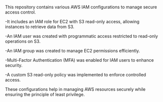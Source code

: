 This repository contains various AWS IAM configurations to manage secure access control.


-It includes an IAM role for EC2 with S3 read-only access, allowing instances to retrieve data from S3.

-An IAM user was created with programmatic access restricted to read-only operations on S3.

-An IAM group was created to manage EC2 permissions efficiently.

-Multi-Factor Authentication (MFA) was enabled for IAM users to enhance security.

-A custom S3 read-only policy was implemented to enforce controlled access.


These configurations help in managing AWS resources securely while ensuring the principle of least privilege.
